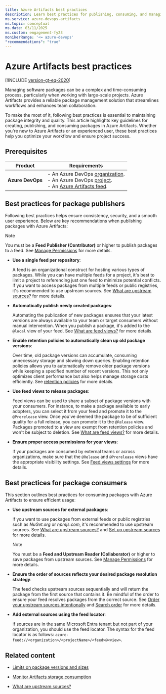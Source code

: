 ```yaml
---
title: Azure Artifacts best practices
description: Learn best practices for publishing, consuming, and managing packages with Azure Artifacts.
ms.service: azure-devops-artifacts
ms.topic: conceptual
ms.date: 03/11/2025
ms.custom: engagement-fy23
monikerRange: '<= azure-devops'
"recommendations": "true"
---
```


# Azure Artifacts best practices

[!INCLUDE [version-gt-eq-2020](../../includes/version-gt-eq-2020.md)]

Managing software packages can be a complex and time-consuming process, particularly when working with large-scale projects. Azure Artifacts provides a reliable package management solution that streamlines workflows and enhances team collaboration. 

To make the most of it, following best practices is essential to maintaining package integrity and quality. This article highlights key guidelines for creating, publishing, and consuming packages in Azure Artifacts. Whether you're new to Azure Artifacts or an experienced user, these best practices help you optimize your workflow and ensure project success.

## Prerequisites

|    **Product**     |   **Requirements**   |
|--------------------|----------------------|
| **Azure DevOps**   | - An Azure DevOps [organization](../../organizations/accounts/create-organization.md).<br>- An Azure DevOps [project](../../organizations/projects/create-project.md).<br> - An [Azure Artifacts feed](../start-using-azure-artifacts.md#create-a-new-feed). |

## Best practices for package publishers

Following best practices helps ensure consistency, security, and a smooth user experience. Below are key recommendations when publishing packages with Azure Artifacts:

> [!NOTE]
> You must be a **Feed Publisher (Contributor)** or higher to publish packages to a feed. See [Manage Permissions](../feeds/feed-permissions.md#permissions-table) for more details.

- **Use a single feed per repository**:

    A feed is an organizational construct for hosting various types of packages. While you can have multiple feeds for a project, it's best to limit a project to referencing just one feed to minimize potential conflicts. If you want to access packages from multiple feeds or public registries, it's recommended to use upstream sources. See [What are upstream sources?](upstream-sources.md) for more details.

- **Automatically publish newly created packages**:

    Automating the publication of new packages ensures that your latest versions are always available to your team or target consumers without manual intervention. When you publish a package, it's added to the `@local` view of your feed. See [What are feed views?](views.md) for more details.

- **Enable retention policies to automatically clean up old package versions**:

    Over time, old package versions can accumulate, consuming unnecessary storage and slowing down queries. Enabling retention policies allows you to automatically remove older package versions while keeping a specified number of recent versions. This not only optimizes client performance but also helps manage storage costs efficiently. See [retention policies](../how-to/delete-and-recover-packages.md#delete-packages-automatically-with-retention-policies) for more details.

- **Use feed views to release packages**:

    Feed views can be used to share a subset of package versions with your consumers. For instance, to make a package available to early adopters, you can select it from your feed and promote it to the `@Prerelease` view. Once you've deemed the package to be of sufficient quality for a full release, you can promote it to the `@Release` view. Packages promoted to a view are exempt from retention policies and won't be subject to deletion. See [What are feed views?](views.md) for more details.

- **Ensure proper access permissions for your views**:

    If your packages are consumed by external teams or across organizations, make sure that the `@Release` and `@Prerelease` views have the appropriate visibility settings. See [Feed views settings](../feeds/feed-permissions.md#feed-views-settings) for more details.

## Best practices for package consumers

This section outlines best practices for consuming packages with Azure Artifacts to ensure efficient usage:

- **Use upstream sources for external packages**:

    If you want to use packages from external feeds or public registries such as *NuGet.org* or *npmjs.com*, it's recommended to use upstream sources. See [What are upstream sources?](upstream-sources.md) and [Set up upstream sources](../how-to/set-up-upstream-sources.md) for more details.

    > [!NOTE]
    > You must be a **Feed and Upstream Reader (Collaborator)** or higher to save packages from upstream sources. See [Manage Permissions](../feeds/feed-permissions.md#permissions-table) for more details.

- **Ensure the order of sources reflects your desired package resolution strategy**:

    The feed checks upstream sources sequentially and will return the package from the first source that contains it. Be mindful of the order to ensure your feed resolves packages from the correct source. See [Order your upstream sources intentionally](upstream-sources.md#2-order-your-upstream-sources-intentionally) and [Search order](upstream-sources.md#search-order) for more details.

- **Add external sources using the feed locator**:

    If sources are in the same Microsoft Entra tenant but not part of your organization, you should use the feed locator. The syntax for the feed locator is as follows: `azure-feed://<organization>/<projectName>/<feed>@<view>`.

## Related content

- [Limits on package versions and sizes](../reference/limits.md)

- [Monitor Artifacts storage consumption](../artifact-storage.md)

- [What are upstream sources?](upstream-sources.md)
